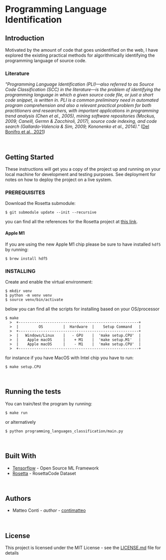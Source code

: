 # Programming Language Identification

## Introduction

Motivated by the amount of code that goes unidentified on the web, I have explored the existing practical methods for algorithmically identifying the programming language of source code.

### Literature

*"Programming Language Identification (PLI)—also referred to as Source Code Classification (SCC) in the literature—is the problem of identifying the programming language in which a given source code file, or just a short code snippet, is written in. PLI is a common preliminary need in automated program comprehension and also a relevant practical problem for both practitioners and researchers, with important applications in programming trend analysis (Chen et al., 2005), mining software repositories (Mockus, 2009; Caneill, Germn & Zacchiroli, 2017), source code indexing, and code search (Gallardo-Valencia & Sim, 2009; Kononenko et al., 2014)."* ([Del Bonifro et al., 2021](https://upsilon.cc/~zack/research/publications/img-based-lang-detection.pdf))


<br/>

## Getting Started

These instructions will get you a copy of the project up and running on your local machine for development and testing purposes. See deployment for notes on how to deploy the project on a live system.

### PREREQUISITES

Download the Rosetta submodule:

```
$ git submodule update --init --recursive
```

you can find all the references for the Rosetta project at [this link](http://www.rosettacode.org/wiki/Rosetta_Code).

#### Apple M1

If you are using the new Apple M1 chip please be sure to have installed `hdf5` by running:
```
$ brew install hdf5
```

### INSTALLING

Create and enable the virtual environment:
```
$ mkdir venv
$ python -m venv venv
$ source venv/bin/activate
```

below you can find all the scripts for installing based on your OS/processor
```
$ make
  >  +------------------------------------------------------+
  >  |         OS         |  Hardware  |    Setup Command   |
  >  +------------------------------------------------------+
  >  |   Windows/Linux    |   - GPU    |  'make setup.CPU'  |
  >  |    Apple macOS     |    + M1    |  'make setup.M1'   |
  >  |    Apple macOS     |    - M1    |  'make setup.CPU'  |
  >  +------------------------------------------------------+
```

for instance if you have MacOS with Intel chip you have to run:
```
$ make setup.CPU
```

<br/>

## Running the tests

You can train/test the program by running:
```
$ make run
```

or alternatively
```
$ python programming_languages_classification/main.py
```

<br/>

## Built With

* [Tensorflow](https://github.com/tensorflow/tensorflow) - Open Source ML Framework
* [Rosetta](https://github.com/acmeism/RosettaCodeData) - RosettaCode Dataset


<br/>

## Authors

* Matteo Conti - *author* - [contimatteo](https://github.com/contimatteo)


<br/>

## License

This project is licensed under the MIT License - see the [LICENSE.md](LICENSE.md) file for details
